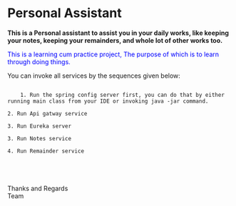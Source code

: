 # Personal Assistant
<b>
This is a Personal assistant to assist you in your daily works, like keeping your notes, keeping your remainders, and whole lot of other works too.
</b>

<p style="color:blue">This is a learning cum practice project, The purpose of which is to learn through doing things.</p>


You can invoke all services by the sequences given below:

<code>
    1. Run the spring config server first, you can do that by either running main class from your IDE or invoking java -jar command.
<br/>2. Run Api gatway service
   <br/>3. Run Eureka server
   <br/>3. Run Notes service
<br/>4. Run Remainder service
</code>
<br/>
<br/>
<br/>
<br/>
<footer>Thanks and Regards</footer>
Team
